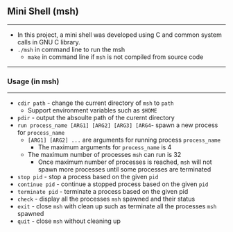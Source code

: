 ## Mini Shell (msh)

---

- In this project, a mini shell was developed using C and common system calls in GNU C library.
- `./msh` in command line to run the msh
  - `make` in command line if `msh` is not compiled from source code

---

### Usage (in msh)

---

- `cdir path` - change the current directory of `msh` to `path`
  - Support environment variables such as `$HOME`
- `pdir` - output the absoulte path of the curernt directory
- `run process_name [ARG1] [ARG2] [ARG3] [ARG4`- spawn a new process for `process_name`
  - `[ARG1] [ARG2] ...` are arguments for running process `process_name`
    - The maximum arguments for `process_name` is 4
  - The maximum number of processes `msh` can run is 32
    - Once maximum number of processes is reached, `msh` will not spawn more processes until some processes are terminated
- `stop pid` - stop a process based on the given `pid`
- `continue pid` - continue a stopped process based on the given `pid`
- `terminate pid` - terminate a process based on the given pid
- `check` - display all the processes `msh` spawned and their status
- `exit` - close `msh` with clean up such as terminate all the processes `msh` spawned
- `quit` - close `msh` without cleaning up
